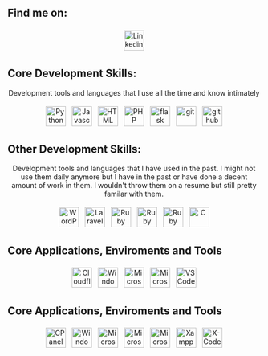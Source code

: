 ## Find me on:
<p align="center">
    <a href="https://www.linkedin.com/in/murraystorm/" target="_blank" rel="noopener noreferrer">
        <img src="https://img.icons8.com/color/69/000000/linkedin.png" alt="Linkedin" height="40" style="vertical-align:top; margin:4px">
    </a>
</p>

## Core Development Skills:
<p align="center">
    Development tools and languages that I use all the time and know intimately
</p>
<p align="center">
    <img src="https://img.icons8.com/color/69/000000/python.png" alt="Python" height="40" style="vertical-align:top; margin:4px">
    <img src="https://img.icons8.com/color/69/000000/javascript.png" alt="Javascript" height="40" style="vertical-align:top; margin:4px">
    <img src="https://cdn.cdnlogo.com/logos/h/84/html.svg" alt="HTML" height="40" style="vertical-align:top; margin:4px">
    <img src="https://img.icons8.com/color/69/000000/php.png" alt="PHP" height="40" style="vertical-align:top; margin:4px">
    <img src="https://img.icons8.com/color/69/000000/flask.png" alt="flask" height="40" style="vertical-align:top; margin:4px">  
    <img src="https://img.icons8.com/color/69/000000/git.png" alt="git" height="40" style="vertical-align:top; margin:4px">
    <img src="https://img.icons8.com/color/69/000000/github.png" alt="github" height="40" style="vertical-align:top; margin:4px">
</p>

## Other Development Skills:
<p align="center">
    Development tools and languages that I have used in the past. I might not use them daily anymore but I have in the past or have done a decent amount of work in them. I wouldn't throw them on a resume but still pretty familar with them.
</p>
<p align="center">
    <img src="https://img.icons8.com/color/69/000000/wordpress.png" alt="WordPress" height="40" style="vertical-align:top; margin:4px">
    <img src="https://cdn.cdnlogo.com/logos/l/57/laravel.svg" alt="Laravel" height="40" style="vertical-align:top; margin:4px">
    <img src="https://img.icons8.com/color/69/000000/ruby.png" alt="Ruby" height="40" style="vertical-align:top; margin:4px">
    <img src="https://img.icons8.com/color/69/000000/rubygems.png" alt="Ruby Gems" height="40" style="vertical-align:top; margin:4px">
    <img src="https://img.icons8.com/color/69/000000/rubyonrails.png" alt="Ruby on Rails" height="40" style="vertical-align:top; margin:4px">
    <img src="https://img.icons8.com/color/69/000000/c.png" alt="C" height="40" style="vertical-align:top; margin:4px">
</p>

## Core Applications, Enviroments and Tools
<p align="center">
    <img src="https://img.icons8.com/color/69/000000/cloudflare.png" alt="Cloudflare" height="40" style="vertical-align:top; margin:4px">
    <img src="https://img.icons8.com/color/69/000000/windows.png" alt="Windows" height="40" style="vertical-align:top; margin:4px">
    <img src="https://img.icons8.com/color/69/000000/microsoftazure.png" alt="Microsoft Azure" height="40" style="vertical-align:top; margin:4px">
    <img src="https://img.icons8.com/color/69/000000/microsoftoffice.png" alt="Microsoft Office" height="40" style="vertical-align:top; margin:4px">
    <img src="https://img.icons8.com/color/69/000000/visualstudiocode.png" alt="VS Code" height="40" style="vertical-align:top; margin:4px">
</p>

## Core Applications, Enviroments and Tools
<p align="center">
    <img src="https://img.icons8.com/color/69/000000/cpanel.png" alt="CPanel" height="40" style="vertical-align:top; margin:4px">
    <img src="https://img.icons8.com/color/69/000000/windows.png" alt="Windows" height="40" style="vertical-align:top; margin:4px">
    <img src="https://img.icons8.com/color/69/000000/microsoftonedrive.png" alt="Microsoft One Drive" height="40" style="vertical-align:top; margin:4px">
    <img src="https://img.icons8.com/color/69/000000/microsoftoutlook.png" alt="Microsoft Outlook" height="40" style="vertical-align:top; margin:4px">
    <img src="https://img.icons8.com/color/69/000000/microsoftteams.png" alt="Microsoft Teams" height="40" style="vertical-align:top; margin:4px">
    <img src="https://img.icons8.com/color/69/000000/xampp.png" alt="Xampp" height="40" style="vertical-align:top; margin:4px">
    <img src="https://img.icons8.com/color/69/000000/xcode.png" alt="X-Code" height="40 "style="vertical-align:top; margin:4px">
</p>
